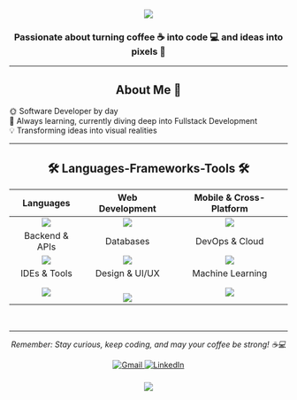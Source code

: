 <h1 align="center">
  <img
    src="https://readme-typing-svg.herokuapp.com/?font=Righteous&size=35&center=true&vCenter=true&width=500&height=70&duration=4000&lines=Hi+There!+👋;+I%27m+Giuseppe!%20😃"
  />
</h1>

<h3 align="center">
  Passionate about turning coffee ☕ into code 💻 and ideas into pixels 🎨
</h3>

<hr />
<h2 align="center"> About Me 🚀 </h2>

<div>
  <ul style="list-style-type: none; padding: 0;">
    <li>🌞 Software Developer by day</li>
    <li>🌱 Always learning, currently diving deep into Fullstack Development</li>
    <li>💡 Transforming ideas into visual realities</li>
  </ul>
</div>
<hr />

<h2 align="center">🛠️ Languages-Frameworks-Tools 🛠️</h2>

<div align="center">

| Languages | Web Development | Mobile & Cross-Platform |
|:---:|:---:|:---:|
| <div align="center"><img src="https://skillicons.dev/icons?i=java,cpp,py,js" /></div> | <div align="center"><img src="https://skillicons.dev/icons?i=html,css,js,nodejs" /><br/></div> | <div align="center"><img src="https://skillicons.dev/icons?i=flutter,dart,androidstudio" /></div> |
| Backend & APIs | Databases | DevOps & Cloud |
| <div align="center"><img src="https://skillicons.dev/icons?i=spring,nodejs" /><br/></div> | <div align="center"><img src="https://skillicons.dev/icons?i=postgresql,mysql,sqlite" /><br/></div> | <div align="center"><img src="https://skillicons.dev/icons?i=docker,github" /></div> |
| IDEs & Tools | Design & UI/UX | Machine Learning |
| <div align="center"><img src="https://skillicons.dev/icons?i=vscode,idea,postman" /></div> | <div align="center"><br/><img src="https://img.shields.io/badge/Adobe-FF0000?style=for-the-badge&logo=adobe&logoColor=white" /></div> | <div align="center"><img src="https://skillicons.dev/icons?i=py" /></div> |
</div>
<br />
<hr />
<div align="center">
  <p>
    <em>
      Remember: Stay curious, keep coding, and may your coffee be strong!
      ☕💻
    </em>
  </p>
</div>

<div align="center">
  <a href="mailto:giuseppe.cordeiro@gmail.com">
    <img
      src="https://img.shields.io/badge/Gmail-333333?style=for-the-badge&logo=gmail&logoColor=red"
      alt="Gmail"
    />
  </a>
  <a href="https://www.linkedin.com/in/giuseppecordeiro/" target="_blank">
    <img 
    src="https://img.shields.io/badge/LinkedIn-0077B5?style=for-the-badge&logo=linkedin&logoColor=white" 
    alt="LinkedIn">
  </a>
</div>

<h3 align="center">
  <img
    src="https://readme-typing-svg.herokuapp.com/?font=Righteous&size=25&center=true&vCenter=true&width=500&height=70&duration=4000&lines=Thanks+for+visiting!+✌️;"
  />
</h3>